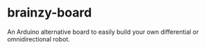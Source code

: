 # brainzy-board
An Arduino alternative board to easily build your own differential or omnidirectional robot.
